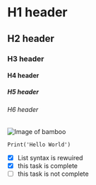 # H1 header
## H2 header
### H3 header
#### H4 header
##### H5 header
###### H6 header

![Image of bamboo](https://www.nature-and-garden.com/wp-content/uploads/sites/4/2022/09/bamboo.jpg)

```
Print('Hello World')
```

- [x] List syntax is rewuired
- [x] this task is complete
- [ ] this task is not complete
